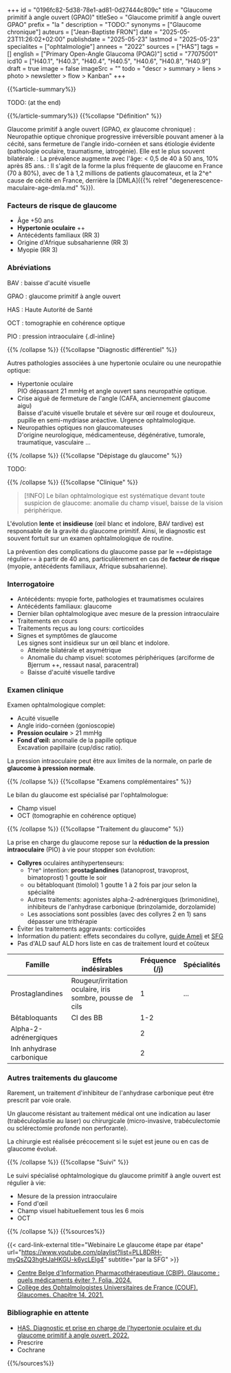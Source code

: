 +++
id = "0196fc82-5d38-78e1-ad81-0d27444c809c"
title = "Glaucome primitif à angle ouvert (GPAO)"
titleSeo = "Glaucome primitif à angle ouvert GPAO"
prefix = "la "
description = "TODO:"
synonyms = ["Glaucome chronique"]
auteurs = ["Jean-Baptiste FRON"]
date = "2025-05-23T11:26:02+02:00"
publishdate = "2025-05-23"
lastmod = "2025-05-23"
specialites = ["ophtalmologie"]
annees = "2022"
sources = ["HAS"]
tags = []
english = ["Primary Open-Angle Glaucoma (POAG)"]
sctid = "77075001"
icd10 = ["H40.1", "H40.3", "H40.4", "H40.5", "H40.6", "H40.8", "H40.9"]
draft = true
image = false
imageSrc = ""
todo = "descr > summary > liens > photo > newsletter > flow > Kanban"
+++

{{%article-summary%}}

TODO: (at the end)

{{%/article-summary%}}
{{%collapse "Définition" %}}

Glaucome primitif à angle ouvert (GPAO, *ex* glaucome chronique)
: Neuropathie optique chronique progressive irréversible pouvant amener à la cécité, sans fermeture de l'angle irido-cornéen et sans étiologie évidente (pathologie oculaire, traumatisme, iatrogénie). Elle est le plus souvent bilatérale.
: La prévalence augmente avec l'âge: < 0,5 de 40 à 50 ans, 10% après 85 ans.
: Il s'agit de la forme la plus fréquente de glaucome en France (70 à 80%), avec de 1 à 1,2 millions de patients glaucomateux, et la 2^e^ cause de cécité en France, derrière la [DMLA]({{% relref "degenerescence-maculaire-age-dmla.md" %}}).

### Facteurs de risque de glaucome

- Âge +50 ans
- **Hypertonie oculaire** ++
- Antécédents familiaux (RR 3)
- Origine d'Afrique subsaharienne (RR 3)
- Myopie (RR 3)

### Abréviations

BAV
: baisse d'acuité visuelle

GPAO
: glaucome primitif à angle ouvert

HAS
: Haute Autorité de Santé

OCT
: tomographie en cohérence optique

PIO
: pression intraoculaire
{.dl-inline}

{{% /collapse %}}
{{%collapse "Diagnostic différentiel" %}}

Autres pathologies associées à une hypertonie oculaire ou une neuropathie optique:

- Hypertonie oculaire  
  PIO dépassant 21 mmHg et angle ouvert sans neuropathie optique.
- Crise aiguë de fermeture de l'angle (CAFA, anciennement glaucome aigu)  
  Baisse d'acuité visuelle brutale et sévère sur œil rouge et douloureux, pupille en semi-mydriase aréactive. Urgence ophtalmologique.
- Neuropathies optiques non glaucomateuses  
  D'origine neurologique, médicamenteuse, dégénérative, tumorale, traumatique, vasculaire ...

{{% /collapse %}}
{{%collapse "Dépistage du glaucome" %}}

TODO:

{{% /collapse %}}
{{%collapse "Clinique" %}}

> [!INFO]
> Le bilan ophtalmologique est systématique devant toute suspicion de glaucome: anomalie du champ visuel, baisse de la vision périphérique.

L'évolution **lente** et **insidieuse** (œil blanc et indolore, BAV tardive) est responsable de la gravité du glaucome primitif. Ainsi, le diagnostic est souvent fortuit sur un examen ophtalmologique de routine.

La prévention des complications du glaucome passe par le ==dépistage régulier== à partir de 40 ans, particulièrement en cas de **facteur de risque** (myopie, antécédents familiaux, Afrique subsaharienne).

### Interrogatoire

- Antécédents: myopie forte, pathologies et traumatismes oculaires
- Antécédents familiaux: glaucome
- Dernier bilan ophtalmologique avec mesure de la pression intraoculaire
- Traitements en cours
- Traitements reçus au long cours: corticoïdes
- Signes et symptômes de glaucome  
  Les signes sont insidieux sur un œil blanc et indolore.
  - Atteinte bilatérale et asymétrique
  - Anomalie du champ visuel: scotomes périphériques (arciforme de Bjerrum ++, ressaut nasal, paracentral)
  - Baisse d'acuité visuelle tardive

### Examen clinique

Examen ophtalmologique complet:

- Acuité visuelle
- Angle irido-cornéen (gonioscopie)
- **Pression oculaire** > 21 mmHg
- **Fond d'œil:** anomalie de la papille optique  
  Excavation papillaire (cup/disc ratio).

La pression intraoculaire peut être aux limites de la normale, on parle de **glaucome à pression normale**.

{{% /collapse %}}
{{%collapse "Examens complémentaires" %}}

Le bilan du glaucome est spécialisé par l'ophtalmologue:

- Champ visuel
- OCT (tomographie en cohérence optique)

{{% /collapse %}}
{{%collapse "Traitement du glaucome" %}}

La prise en charge du glaucome repose sur la **réduction de la pression intraoculaire** (PIO) à vie pour stopper son évolution:

- **Collyres** oculaires antihypertenseurs:
  - 1^re^ intention: **prostaglandines** (latanoprost, travoprost, bimatoprost) 1 goutte le soir
  - ou bêtabloquant (timolol) 1 goutte 1 à 2 fois par jour selon la spécialité
  - Autres traitements: agonistes alpha-2-adrénergiques (brimonidine), inhibiteurs de l'anhydrase carbonique (brinzolamide, dorzolamide)
  - Les associations sont possibles (avec des collyres 2 en 1) sans dépasser une trithérapie
- Éviter les traitements aggravants: corticoïdes
- Information du patient: effets secondaires du collyre, [guide Ameli](hhttps://www.ameli.fr/assure/sante/themes/glaucome) et [SFG](https://sfglaucome.fr/patient/faq/)
- Pas d'ALD sauf ALD hors liste en cas de traitement lourd et coûteux

| Famille | Effets indésirables | Fréquence (/j) | Spécialités |
|--------|---------------------|-----------|-------------|
| Prostaglandines | Rougeur/irritation oculaire, iris sombre, pousse de cils | 1 | ... |
| Bêtabloquants | CI des BB | 1-2 ||
| Alpha-2-adrénergiques || 2 ||
| Inh anhydrase carbonique || 2 ||

### Autres traitements du glaucome

Rarement, un traitement d'inhibiteur de l'anhydrase carbonique peut être prescrit par voie orale.

Un glaucome résistant au traitement médical ont une indication au laser (trabéculoplastie au laser) ou chirurgicale (micro-invasive, trabéculectomie ou sclérectomie profonde non perforante).

La chirurgie est réalisée précocement si le sujet est jeune ou en cas de glaucome évolué.

{{% /collapse %}}
{{%collapse "Suivi" %}}

Le suivi spécialisé ophtalmologique du glaucome primitif à angle ouvert est régulier à vie:

- Mesure de la pression intraoculaire
- Fond d'œil
- Champ visuel habituellement tous les 6 mois
- OCT

{{% /collapse %}}
{{%sources%}}

{{< card-link-external title="Webinaire Le glaucome étape par étape" url="https://www.youtube.com/playlist?list=PLL8DRH-myQsZQ3hgHJaHKGU-k6ycLElg4" subtitle="par la SFG" >}}

- [Centre Belge d'Information Pharmacothérapeutique (CBIP). Glaucome : quels médicaments éviter ?. Folia. 2024.](https://www.cbip.be/fr/articles/4354?folia=4353&matches=glaucome#)
- [Collège des Ophtalmologistes Universitaires de France (COUF). Glaucomes. Chapitre 14. 2021.](https://couf.fr/espace-etudiants/2eme-cycle-dfasm/)

### Bibliographie en attente

- [HAS. Diagnostic et prise en charge de l'hypertonie oculaire et du glaucome primitif à angle ouvert. 2022.](https://www.has-sante.fr/jcms/p_3321655/fr/diagnostic-et-prise-en-charge-de-l-hypertonie-oculaire-et-du-glaucome-primitif-a-angle-ouvert)
- Prescrire
- Cochrane

{{%/sources%}}
